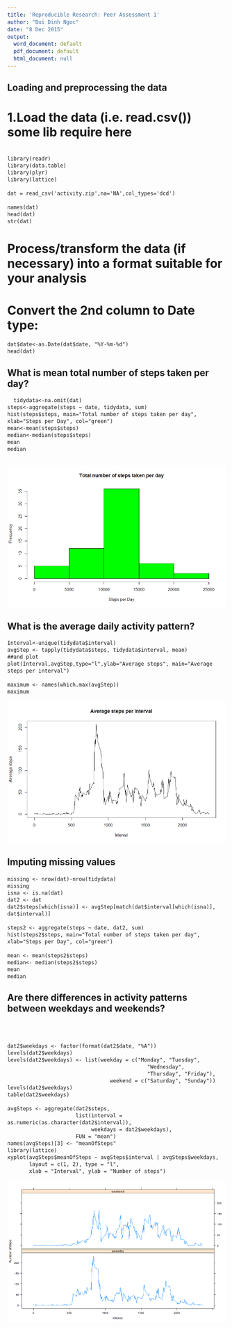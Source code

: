 ```yaml
---
title: 'Reproducible Research: Peer Assessment 1'
author: "Bui Dinh Ngoc"
date: "8 Dec 2015"
output:
  word_document: default
  pdf_document: default
  html_document: null
---
```



## Loading and preprocessing the data
# 1.Load the data (i.e. read.csv()) some lib require here
```{r}

library(readr)
library(data.table)
library(plyr)
library(lattice)

dat = read_csv('activity.zip',na='NA',col_types='dcd')

names(dat)
head(dat)
str(dat)

```
# Process/transform the data (if necessary) into a format suitable for your analysis
# Convert the 2nd column to Date type:   

```{r}
dat$date<-as.Date(dat$date, "%Y-%m-%d")
head(dat)
```

## What is mean total number of steps taken per day?

```{r}
  tidydata<-na.omit(dat)
steps<-aggregate(steps ~ date, tidydata, sum)
hist(steps$steps, main="Total number of steps taken per day", xlab="Steps per Day", col="green")
mean<-mean(steps$steps)
median<-median(steps$steps)
mean
median
  
```
![total number of steps taken per day](https://raw.githubusercontent.com/ngocbd/RepData_PeerAssessment1/master/totalnumberofstepperday.png)

## What is the average daily activity pattern?
```{r}
Interval<-unique(tidydata$interval)
avgStep <- tapply(tidydata$steps, tidydata$interval, mean)
##and plot
plot(Interval,avgStep,type="l",ylab="Average steps", main="Average steps per interval")

maximum <- names(which.max(avgStep))
maximum
```
![average daily activity](https://raw.githubusercontent.com/ngocbd/RepData_PeerAssessment1/master/avgstepperinterval.png)

## Imputing missing values
```{r}
missing <- nrow(dat)-nrow(tidydata)
missing
isna <- is.na(dat)
dat2 <- dat
dat2$steps[which(isna)] <- avgStep[match(dat$interval[which(isna)], dat$interval)]

steps2 <- aggregate(steps ~ date, dat2, sum)
hist(steps2$steps, main="Total number of steps taken per day", xlab="Steps per Day", col="green")

mean <- mean(steps2$steps)
median<- median(steps2$steps)
mean
median

```

## Are there differences in activity patterns between weekdays and weekends?
```{r}



dat2$weekdays <- factor(format(dat2$date, "%A"))
levels(dat2$weekdays)
levels(dat2$weekdays) <- list(weekday = c("Monday", "Tuesday",
                                             "Wednesday", 
                                             "Thursday", "Friday"),
                                 weekend = c("Saturday", "Sunday"))
levels(dat2$weekdays)
table(dat2$weekdays)

avgSteps <- aggregate(dat2$steps, 
                      list(interval = as.numeric(as.character(dat2$interval)), 
                           weekdays = dat2$weekdays),
                      FUN = "mean")
names(avgSteps)[3] <- "meanOfSteps"
library(lattice)
xyplot(avgSteps$meanOfSteps ~ avgSteps$interval | avgSteps$weekdays, 
       layout = c(1, 2), type = "l", 
       xlab = "Interval", ylab = "Number of steps")

```
![activity patterns between weekdays and weekends](https://raw.githubusercontent.com/ngocbd/RepData_PeerAssessment1/master/weekend-weekday.png)
